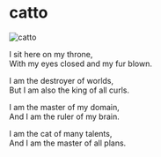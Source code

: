 # catto

![catto](https://i.ibb.co/YF5tNGnr/image.png)

I sit here on my throne,  
With my eyes closed and my fur blown.  

I am the destroyer of worlds,  
But I am also the king of all curls.  

I am the master of my domain,  
And I am the ruler of my brain.  

I am the cat of many talents,  
And I am the master of all plans.  